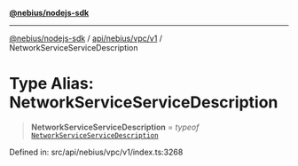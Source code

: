 [**@nebius/nodejs-sdk**](../../../../../README.md)

---

[@nebius/nodejs-sdk](../../../../../README.md) / [api/nebius/vpc/v1](../README.md) / NetworkServiceServiceDescription

# Type Alias: NetworkServiceServiceDescription

> **NetworkServiceServiceDescription** = _typeof_ [`NetworkServiceServiceDescription`](../variables/NetworkServiceServiceDescription.md)

Defined in: src/api/nebius/vpc/v1/index.ts:3268
